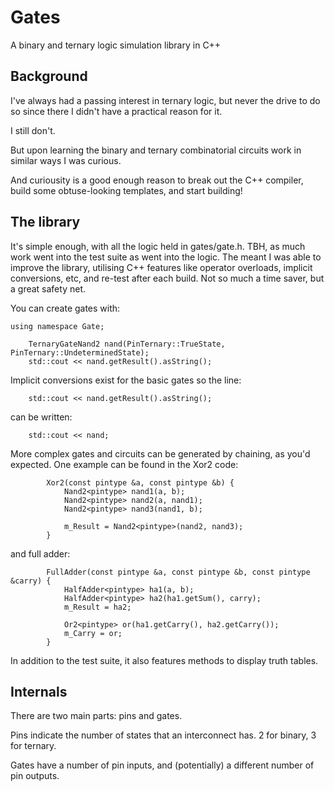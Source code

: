 # Gates
A binary and ternary logic simulation library in C++

## Background
I've always had a passing interest in ternary logic, but never the drive to do so since there I didn't
have a practical reason for it.

I still don't.

But upon learning the binary and ternary combinatorial circuits work in similar ways I was curious.

And curiousity is a good enough reason to break out the C++ compiler, build some obtuse-looking templates,
and start building!

## The library
It's simple enough, with all the logic held in gates/gate.h. TBH, as much work went into the test suite as
went into the logic. The meant I was able to improve the library, utilising C++ features like operator overloads,
implicit conversions, etc, and re-test after each build. Not so much a time saver, but a great safety net.

You can create gates with:
```
using namespace Gate;

	TernaryGateNand2 nand(PinTernary::TrueState, PinTernary::UndeterminedState);
	std::cout << nand.getResult().asString();
```

Implicit conversions exist for the basic gates so the line:
```
	std::cout << nand.getResult().asString();
```
can be written:
```
	std::cout << nand;
```

More complex gates and circuits can be generated by chaining, as you'd expected. One example
can be found in the Xor2 code:

```
		Xor2(const pintype &a, const pintype &b) {
			Nand2<pintype> nand1(a, b);
			Nand2<pintype> nand2(a, nand1);
			Nand2<pintype> nand3(nand1, b);

			m_Result = Nand2<pintype>(nand2, nand3);
		}
```

and full adder:

```
		FullAdder(const pintype &a, const pintype &b, const pintype &carry) {
			HalfAdder<pintype> ha1(a, b);
			HalfAdder<pintype> ha2(ha1.getSum(), carry);
			m_Result = ha2;			

			Or2<pintype> or(ha1.getCarry(), ha2.getCarry());
			m_Carry = or;			
		}
```

In addition to the test suite, it also features methods to display truth tables.

## Internals
There are two main parts: pins and gates.

Pins indicate the number of states that an interconnect has. 2 for binary, 3 for ternary.

Gates have a number of pin inputs, and (potentially) a different number of pin outputs.

